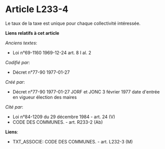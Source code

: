 # Article L233-4

Le taux de la taxe est unique pour chaque collectivité intéressée.

**Liens relatifs à cet article**

_Anciens textes_:

  - Loi n°69-1160 1969-12-24 art. 8 I al. 2

_Codifié par_:

  - Décret n°77-90 1977-01-27

_Créé par_:

  - Décret n°77-90 1977-01-27 JORF et JONC 3 février 1977 date d'entrée en vigueur élection des maires

_Cité par_:

  - Loi n°84-1209 du 29 décembre 1984 - art. 24 (V)
  - CODE DES COMMUNES. - art. R233-2 (Ab)

**Liens**:

  - TXT_ASSOCIE: CODE DES COMMUNES. - art. L232-3 (M)
